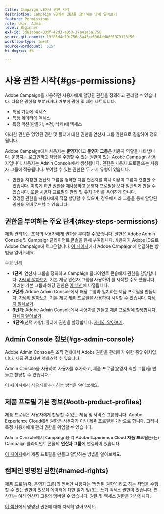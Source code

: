 ```yaml
---
title: Campaign v8에서 권한 시작
description: Campaign v8에서 권한을 정의하는 단계 알아보기
feature: Permissions
role: User, Admin
level: Beginner
exl-id: 3d61abac-03df-42d3-a950-37e41a5a7756
source-git-commit: 19f85d4e19f756d8a45ce5364dd0601373128f50
workflow-type: tm+mt
source-wordcount: '515'
ht-degree: 4%

---
```


# 사용 권한 시작{#gs-permissions}

Adobe Campaign을 사용하면 사용자에게 할당된 권한을 정의하고 관리할 수 있습니다. 다음은 권한을 부여하거나 거부한 권한 및 제한 세트입니다.

* 특정 기능에 액세스
* 특정 데이터에 액세스
* 특정 액션(만들기, 수정, 삭제)에 액세스

이러한 권한은 명명된 권한 및 폴더에 대한 권한을 연산자 그룹 권한으로 결합하여 정의됩니다.

Adobe Campaign에서 사용자는 **운영자**&#x200B;이고 **운영자 그룹**&#x200B;은 사용자 역할을 나타냅니다. 운영자는 로그인하고 작업을 수행할 수 있는 권한이 있는 Adobe Campaign 사용자입니다. 사용자는 Admin Console에서 생성됩니다. 권한은 사용자 프로필 또는 사용자 그룹에 적용됩니다. 부여할 수 있는 권한은 두 가지 유형이 있습니다.

* 권한을 지정할 연산자 그룹을 정의한 다음 연산자를 하나 이상의 그룹과 연결할 수 있습니다. 이렇게 하면 권한을 재사용하고 운영자 프로필을 보다 일관되게 만들 수 있습니다. 또한 사용자 프로필의 관리 및 유지 관리를 용이하게 합니다.
* 명명된 권한을 사용자에게 직접 할당할 수 있으며, 경우에 따라 그룹을 통해 할당된 권한을 오버로드할 수 있습니다.

## 권한을 부여하는 주요 단계{#key-steps-permissions}

제품 관리자는 조직의 사용자에게 권한을 부여할 수 있습니다. 권한은 Adobe Admin Console 및 Campaign 클라이언트 콘솔을 통해 부여됩니다. 사용자가 Adobe ID으로 Adobe Campaign에 로그온합니다. [이 페이지](connect.md)에서 Adobe Campaign에 연결하는 방법을 알아보세요.

주요 단계:

* **1단계**: 연산자 그룹을 정의하고 Campaign 클라이언트 콘솔에서 권한을 할당합니다. [자세히 알아보기](manage-permissions.md#create-product-profile).
기본 제공 연산자 그룹을 사용하여 를 시작할 수도 있습니다. 이러한 기본 그룹과 해당 권한은 [이 섹션](manage-permissions.md#ootb-productprofiles)에 나열됩니다.
* **2단계**: Adobe Admin Console에서 해당 그룹과 일치하는 제품 프로필을 만듭니다. [자세히 알아보기](manage-permissions.md#create-product-profile).
기본 제공 제품 프로필을 사용하여 시작할 수 있습니다. [자세히 알아보기](manage-permissions.md#ootb-productprofiles).
* **3단계**: Adobe Admin Console에서 사용자를 만들고 제품 프로필에 할당합니다. [자세히 알아보기](manage-permissions.md#add-users).
* **4단계**(선택 사항): 폴더에 권한을 할당합니다. [자세히 알아보기](manage-permissions.md#ootb-productprofiles).

## Admin Console 정보{#gs-admin-console}

Adobe Admin Console은 조직 전체에서 Adobe 권한을 관리하기 위한 중앙 위치입니다. 제품 관리자만 액세스할 수 있습니다.

Admin Console을 사용하여 사용자를 추가하고, 제품 프로필(운영자 역할 그룹)을 만들고 할당할 수 있습니다.

[이 페이지](manage-permissions.md#add-users)에서 사용자를 추가하는 방법을 알아보세요.

## 제품 프로필 기본 정보{#ootb-product-profiles}

제품 프로필은 사용자에게 할당할 수 있는 제품 및 서비스 그룹입니다. Adobe Experience Cloud에서 권한은 사용자가 아닌 제품 프로필을 기반으로 합니다. 그러나 특정 사용자에게 관리 권한을 위임할 수 있습니다.

Admin Console에서 Campaign용 각 Adobe Experience Cloud **제품 프로필**&#x200B;은(는) Campaign 클라이언트 콘솔의 **연산자 그룹**&#x200B;에 연결되어 있습니다.

[이 페이지](manage-permissions.md#create-a-product-profile)에서 제품 프로필을 만들고 할당하는 방법을 알아보세요.

## 캠페인 명명된 권한{#named-rights}

제품 프로필(즉, 운영자 그룹)의 멤버인 사용자는 &#39;명명된 권한&#39;이라고 하는 작업을 수행할 수 있는 권한이 있으며 데이터에 대한 읽기 및/또는 쓰기 액세스 권한이 있습니다. 연산자는 여러 연산자 그룹의 멤버일 수 있습니다. 권한 및 액세스 권한은 가산됩니다.

[이 섹션](manage-permissions.md#use-named-rights)에서 명명된 권한에 대해 자세히 알아보세요.
